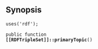 ## Synopsis

<code>uses('rdf');</code>

<code>public function <b>[[RDFTripleSet]]::primaryTopic</b>()</code>

